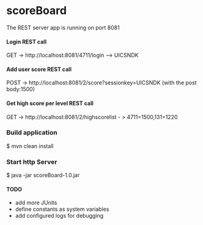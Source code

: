 # scoreBoard

The REST server app is running on port 8081

#### Login REST call
GET -> http://localhost:8081/4711/login --> UICSNDK

#### Add user score REST call
POST -> http://localhost:8081/2/score?sessionkey=UICSNDK
(with the post body:1500)

#### Get high score per level REST call
GET -> http://localhost:8081/2/highscorelist - > 4711=1500,131=1220

### Build application
$ mvn clean install

### Start http Server
$ java -jar scoreBoard-1.0.jar

#### TODO

- add more JUnits
- define constants as system variables
- add configured logs for debugging